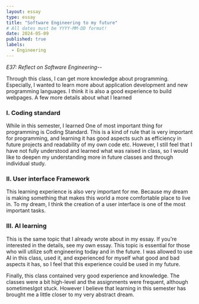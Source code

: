 ```yaml
---
layout: essay
type: essay
title: "Software Engineering to my future"
# All dates must be YYYY-MM-DD format!
date: 2024-05-09
published: true
labels:
  - Engineering
---
```

*E37: Reflect on Software Engineering*--


Through this class, I can get more knowledge about programming. Especially, I wanted to learn more about application development and new programming languages. I think it is also a good experience to build webpages. A few more details about what I learned

 ### I. Coding standard

While in this semester, I learned One of most important thing for programming is Coding Standard.  This is a kind of rule that is very important for programming, and learning it has good aspects such as efficiency in future projects and readability of my own code etc. However, I still feel that I have not fully understood and learned what was raised in class, so I would like to deepen my understanding more in future classes and through individual study.

###  II. User interface Framework

This learning experience is also very important for me. Because my dream is making something that makes this world a more comfortable place to live in. To my dream, I think the creation of a user interface is one of the most important tasks.

### III. AI learning

This is the same topic that I already wrote about in my essay. If you're interested in the details, see my own essay. This topic is essential for those who will utilize soft engineering today and in the future. I was allowed to use AI in this class, used it, and experienced for myself what good and bad aspects it has, so I feel that this experience could be used in my future.
    
Finally, this class contained very good experience and knowledge. The classes were a bit high-level and the assignments were frequent, although sometimesIgot stuck. However I believe that learning in this semester has brought me a little closer to my very abstract dream.
